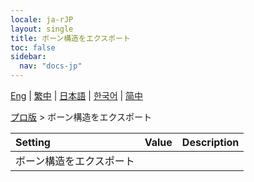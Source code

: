 ```yaml
---
locale: ja-rJP
layout: single
title: ボーン構造をエクスポート
toc: false
sidebar:
  nav: "docs-jp"
---
```

[Eng](/dancexr/menu/2025.4/actor/export_bone_structure) | [繁中](/tw/dancexr/menu/2025.4/actor/export_bone_structure) | [日本語](/jp/dancexr/menu/2025.4/actor/export_bone_structure) | [한국어](/kr/dancexr/menu/2025.4/actor/export_bone_structure) | [简中](/zh/dancexr/menu/2025.4/actor/export_bone_structure)

[プロ版](../menu#プロ版) > ボーン構造をエクスポート



| Setting | Value | Description |
| :--- | --- | :--- |
|<nobr>ボーン構造をエクスポート</nobr>|| 
